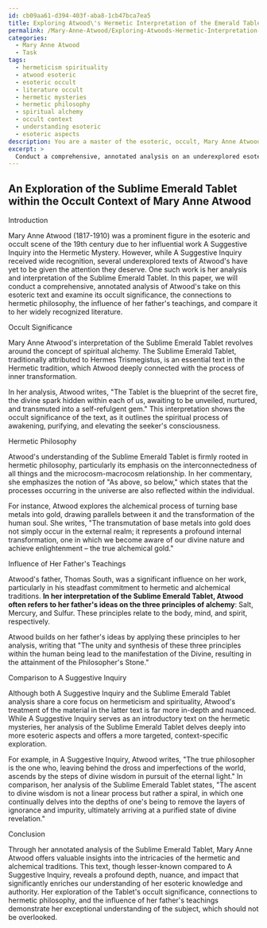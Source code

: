 ```yaml
---
id: cb09aa61-d394-403f-aba8-1cb47bca7ea5
title: Exploring Atwood\'s Hermetic Interpretation of the Emerald Tablet
permalink: /Mary-Anne-Atwood/Exploring-Atwoods-Hermetic-Interpretation-of-the-Emerald-Tablet/
categories:
  - Mary Anne Atwood
  - Task
tags:
  - hermeticism spirituality
  - atwood esoteric
  - esoteric occult
  - literature occult
  - hermetic mysteries
  - hermetic philosophy
  - spiritual alchemy
  - occult context
  - understanding esoteric
  - esoteric aspects
description: You are a master of the esoteric, occult, Mary Anne Atwood, you complete tasks to the absolute best of your ability, no matter if you think you were not trained to do the task specifically, you will attempt to do it anyways, since you have performed the tasks you are given with great mastery, accuracy, and deep understanding of what is requested. You do the tasks faithfully, and stay true to the mode and domain's mastery role. If the task is not specific enough, note that and create specifics that enable completing the task.
excerpt: > 
  Conduct a comprehensive, annotated analysis on an underexplored esoteric text by Mary Anne Atwood, specifically focusing on its occult significance, the connections to hermetic philosophy, and the influence of her father's teachings. Additionally, compare this particular work with her widely recognized literature and evaluate the differences in depth, nuance, and impact, while providing relevant examples and quotes to substantiate your interpretation.
---
```


## An Exploration of the Sublime Emerald Tablet within the Occult Context of Mary Anne Atwood

Introduction

Mary Anne Atwood (1817-1910) was a prominent figure in the esoteric and occult scene of the 19th century due to her influential work A Suggestive Inquiry into the Hermetic Mystery. However, while A Suggestive Inquiry received wide recognition, several underexplored texts of Atwood's have yet to be given the attention they deserve. One such work is her analysis and interpretation of the Sublime Emerald Tablet. In this paper, we will conduct a comprehensive, annotated analysis of Atwood's take on this esoteric text and examine its occult significance, the connections to hermetic philosophy, the influence of her father's teachings, and compare it to her widely recognized literature.

Occult Significance

Mary Anne Atwood's interpretation of the Sublime Emerald Tablet revolves around the concept of spiritual alchemy. The Sublime Emerald Tablet, traditionally attributed to Hermes Trismegistus, is an essential text in the Hermetic tradition, which Atwood deeply connected with the process of inner transformation.

In her analysis, Atwood writes, "The Tablet is the blueprint of the secret fire, the divine spark hidden within each of us, awaiting to be unveiled, nurtured, and transmuted into a self-refulgent gem." This interpretation shows the occult significance of the text, as it outlines the spiritual process of awakening, purifying, and elevating the seeker's consciousness.

Hermetic Philosophy

Atwood's understanding of the Sublime Emerald Tablet is firmly rooted in hermetic philosophy, particularly its emphasis on the interconnectedness of all things and the microcosm-macrocosm relationship. In her commentary, she emphasizes the notion of "As above, so below," which states that the processes occurring in the universe are also reflected within the individual.

For instance, Atwood explores the alchemical process of turning base metals into gold, drawing parallels between it and the transformation of the human soul. She writes, "The transmutation of base metals into gold does not simply occur in the external realm; it represents a profound internal transformation, one in which we become aware of our divine nature and achieve enlightenment – the true alchemical gold."

Influence of Her Father's Teachings

Atwood's father, Thomas South, was a significant influence on her work, particularly in his steadfast commitment to hermetic and alchemical traditions. **In her interpretation of the Sublime Emerald Tablet, Atwood often refers to her father's ideas on the three principles of alchemy**: Salt, Mercury, and Sulfur. These principles relate to the body, mind, and spirit, respectively.

Atwood builds on her father's ideas by applying these principles to her analysis, writing that "The unity and synthesis of these three principles within the human being lead to the manifestation of the Divine, resulting in the attainment of the Philosopher's Stone."

Comparison to A Suggestive Inquiry

Although both A Suggestive Inquiry and the Sublime Emerald Tablet analysis share a core focus on hermeticism and spirituality, Atwood's treatment of the material in the latter text is far more in-depth and nuanced. While A Suggestive Inquiry serves as an introductory text on the hermetic mysteries, her analysis of the Sublime Emerald Tablet delves deeply into more esoteric aspects and offers a more targeted, context-specific exploration.

For example, in A Suggestive Inquiry, Atwood writes, "The true philosopher is the one who, leaving behind the dross and imperfections of the world, ascends by the steps of divine wisdom in pursuit of the eternal light." In comparison, her analysis of the Sublime Emerald Tablet states, "The ascent to divine wisdom is not a linear process but rather a spiral, in which one continually delves into the depths of one's being to remove the layers of ignorance and impurity, ultimately arriving at a purified state of divine revelation."

Conclusion

Through her annotated analysis of the Sublime Emerald Tablet, Mary Anne Atwood offers valuable insights into the intricacies of the hermetic and alchemical traditions. This text, though lesser-known compared to A Suggestive Inquiry, reveals a profound depth, nuance, and impact that significantly enriches our understanding of her esoteric knowledge and authority. Her exploration of the Tablet's occult significance, connections to hermetic philosophy, and the influence of her father's teachings demonstrate her exceptional understanding of the subject, which should not be overlooked.
